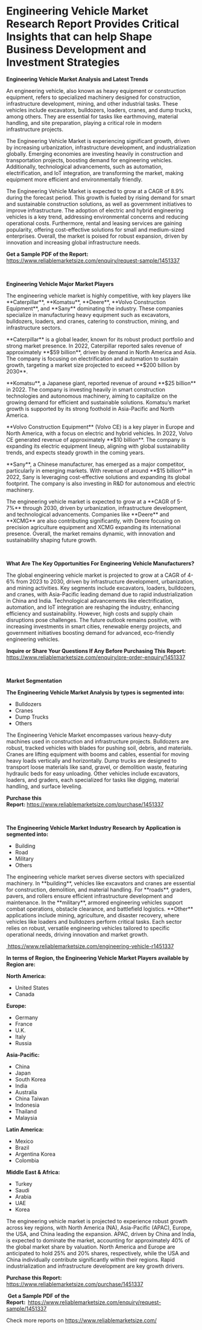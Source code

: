 <p><h1>Engineering Vehicle Market Research Report Provides Critical Insights that can help Shape Business Development and Investment Strategies</h1></p><p><strong>Engineering Vehicle Market Analysis and Latest Trends</strong></p>
<p><p>An engineering vehicle, also known as heavy equipment or construction equipment, refers to specialized machinery designed for construction, infrastructure development, mining, and other industrial tasks. These vehicles include excavators, bulldozers, loaders, cranes, and dump trucks, among others. They are essential for tasks like earthmoving, material handling, and site preparation, playing a critical role in modern infrastructure projects.</p><p>The Engineering Vehicle Market is experiencing significant growth, driven by increasing urbanization, infrastructure development, and industrialization globally. Emerging economies are investing heavily in construction and transportation projects, boosting demand for engineering vehicles. Additionally, technological advancements, such as automation, electrification, and IoT integration, are transforming the market, making equipment more efficient and environmentally friendly.</p><p>The Engineering Vehicle Market is expected to grow at a CAGR of 8.9% during the forecast period. This growth is fueled by rising demand for smart and sustainable construction solutions, as well as government initiatives to improve infrastructure. The adoption of electric and hybrid engineering vehicles is a key trend, addressing environmental concerns and reducing operational costs. Furthermore, rental and leasing services are gaining popularity, offering cost-effective solutions for small and medium-sized enterprises. Overall, the market is poised for robust expansion, driven by innovation and increasing global infrastructure needs.</p></p>
<p><strong>Get a Sample PDF of the Report:&nbsp;</strong> <a href="https://www.reliablemarketsize.com/enquiry/request-sample/1451337?utm_campaign=1886&utm_medium=2&utm_source=Github&utm_content=ia&utm_term=22012025&utm_id=engineering-vehicle">https://www.reliablemarketsize.com/enquiry/request-sample/1451337</a></p>
<p>&nbsp;</p>
<p><strong>Engineering Vehicle Major Market Players</strong></p>
<p><p>The engineering vehicle market is highly competitive, with key players like **Caterpillar**, **Komatsu**, **Deere**, **Volvo Construction Equipment**, and **Sany** dominating the industry. These companies specialize in manufacturing heavy equipment such as excavators, bulldozers, loaders, and cranes, catering to construction, mining, and infrastructure sectors.</p><p>**Caterpillar** is a global leader, known for its robust product portfolio and strong market presence. In 2022, Caterpillar reported sales revenue of approximately **$59 billion**, driven by demand in North America and Asia. The company is focusing on electrification and automation to sustain growth, targeting a market size projected to exceed **$200 billion by 2030**.</p><p>**Komatsu**, a Japanese giant, reported revenue of around **$25 billion** in 2022. The company is investing heavily in smart construction technologies and autonomous machinery, aiming to capitalize on the growing demand for efficient and sustainable solutions. Komatsu’s market growth is supported by its strong foothold in Asia-Pacific and North America.</p><p>**Volvo Construction Equipment** (Volvo CE) is a key player in Europe and North America, with a focus on electric and hybrid vehicles. In 2022, Volvo CE generated revenue of approximately **$10 billion**. The company is expanding its electric equipment lineup, aligning with global sustainability trends, and expects steady growth in the coming years.</p><p>**Sany**, a Chinese manufacturer, has emerged as a major competitor, particularly in emerging markets. With revenue of around **$15 billion** in 2022, Sany is leveraging cost-effective solutions and expanding its global footprint. The company is also investing in R&D for autonomous and electric machinery.</p><p>The engineering vehicle market is expected to grow at a **CAGR of 5-7%** through 2030, driven by urbanization, infrastructure development, and technological advancements. Companies like **Deere** and **XCMG** are also contributing significantly, with Deere focusing on precision agriculture equipment and XCMG expanding its international presence. Overall, the market remains dynamic, with innovation and sustainability shaping future growth.</p></p>
<p>&nbsp;</p>
<p><strong>What Are The Key Opportunities For Engineering Vehicle Manufacturers?</strong></p>
<p><p>The global engineering vehicle market is projected to grow at a CAGR of 4-6% from 2023 to 2030, driven by infrastructure development, urbanization, and mining activities. Key segments include excavators, loaders, bulldozers, and cranes, with Asia-Pacific leading demand due to rapid industrialization in China and India. Technological advancements like electrification, automation, and IoT integration are reshaping the industry, enhancing efficiency and sustainability. However, high costs and supply chain disruptions pose challenges. The future outlook remains positive, with increasing investments in smart cities, renewable energy projects, and government initiatives boosting demand for advanced, eco-friendly engineering vehicles.</p></p>
<p><strong>Inquire or Share Your Questions If Any Before Purchasing This Report:</strong> <a href="https://www.reliablemarketsize.com/enquiry/pre-order-enquiry/1451337?utm_campaign=1886&utm_medium=2&utm_source=Github&utm_content=ia&utm_term=22012025&utm_id=engineering-vehicle">https://www.reliablemarketsize.com/enquiry/pre-order-enquiry/1451337</a></p>
<p>&nbsp;</p>
<p><strong>Market Segmentation</strong></p>
<p><strong>The Engineering Vehicle Market Analysis by types is segmented into:</strong></p>
<p><ul><li>Bulldozers</li><li>Cranes</li><li>Dump Trucks</li><li>Others</li></ul></p>
<p><p>The Engineering Vehicle Market encompasses various heavy-duty machines used in construction and infrastructure projects. Bulldozers are robust, tracked vehicles with blades for pushing soil, debris, and materials. Cranes are lifting equipment with booms and cables, essential for moving heavy loads vertically and horizontally. Dump trucks are designed to transport loose materials like sand, gravel, or demolition waste, featuring hydraulic beds for easy unloading. Other vehicles include excavators, loaders, and graders, each specialized for tasks like digging, material handling, and surface leveling.</p></p>
<p><strong>Purchase this Report:&nbsp;</strong><a href="https://www.reliablemarketsize.com/purchase/1451337?utm_campaign=1886&utm_medium=2&utm_source=Github&utm_content=ia&utm_term=22012025&utm_id=engineering-vehicle">https://www.reliablemarketsize.com/purchase/1451337</a></p>
<p>&nbsp;</p>
<p><strong>The Engineering Vehicle Market Industry Research by Application is segmented into:</strong></p>
<p><ul><li>Building</li><li>Road</li><li>Military</li><li>Others</li></ul></p>
<p><p>The engineering vehicle market serves diverse sectors with specialized machinery. In **building**, vehicles like excavators and cranes are essential for construction, demolition, and material handling. For **roads**, graders, pavers, and rollers ensure efficient infrastructure development and maintenance. In the **military**, armored engineering vehicles support combat operations, obstacle clearance, and battlefield logistics. **Other** applications include mining, agriculture, and disaster recovery, where vehicles like loaders and bulldozers perform critical tasks. Each sector relies on robust, versatile engineering vehicles tailored to specific operational needs, driving innovation and market growth.</p></p>
<p><a href="https://www.reliablemarketsize.com/engineering-vehicle-r1451337?utm_campaign=1886&utm_medium=2&utm_source=Github&utm_content=ia&utm_term=22012025&utm_id=engineering-vehicle">&nbsp;https://www.reliablemarketsize.com/engineering-vehicle-r1451337</a></p>
<p><strong>In terms of Region, the Engineering Vehicle Market Players available by Region are:</strong></p>
<p>
    <p> <strong> North America: </strong>
        <ul>
            <li>United States</li>
            <li>Canada</li>
        </ul>
        </p> 
    <p> <strong> Europe: </strong>
        <ul>
            <li>Germany</li>
            <li>France</li>
            <li>U.K.</li>
            <li>Italy</li>
            <li>Russia</li>
        </ul>
        </p> 
    <p> <strong> Asia-Pacific: </strong>
        <ul>
            <li>China</li>
            <li>Japan</li>
            <li>South Korea</li>
            <li>India</li>
            <li>Australia</li>
            <li>China Taiwan</li>
            <li>Indonesia</li>
            <li>Thailand</li>
            <li>Malaysia</li>
        </ul>
        </p> 
    <p> <strong> Latin America: </strong>
        <ul>
            <li>Mexico</li>
            <li>Brazil</li>
            <li>Argentina Korea</li>
            <li>Colombia</li>
        </ul>
        </p> 
    <p> <strong> Middle East & Africa: </strong>
        <ul>
            <li>Turkey</li>
            <li>Saudi</li>
            <li>Arabia</li>
            <li>UAE</li>
            <li>Korea</li>
        </ul>
    </p>
    </p>
<p><p>The engineering vehicle market is projected to experience robust growth across key regions, with North America (NA), Asia-Pacific (APAC), Europe, the USA, and China leading the expansion. APAC, driven by China and India, is expected to dominate the market, accounting for approximately 40% of the global market share by valuation. North America and Europe are anticipated to hold 25% and 20% shares, respectively, while the USA and China individually contribute significantly within their regions. Rapid industrialization and infrastructure development are key growth drivers.</p></p>
<p><strong>Purchase this Report: </strong><a href="https://www.reliablemarketsize.com/purchase/1451337?utm_campaign=1886&utm_medium=2&utm_source=Github&utm_content=ia&utm_term=22012025&utm_id=engineering-vehicle">https://www.reliablemarketsize.com/purchase/1451337</a></p>
<p>&nbsp;<strong>Get a Sample PDF of the Report:&nbsp;&nbsp;</strong><a href="https://www.reliablemarketsize.com/enquiry/request-sample/1451337?utm_campaign=1886&utm_medium=2&utm_source=Github&utm_content=ia&utm_term=22012025&utm_id=engineering-vehicle">https://www.reliablemarketsize.com/enquiry/request-sample/1451337</a></p>
<p><strong></strong></p>
<p>Check more reports on <a href="https://www.reliablemarketsize.com/?utm_campaign=1886&utm_medium=2&utm_source=Github&utm_content=ia&utm_term=22012025&utm_id=engineering-vehicle">https://www.reliablemarketsize.com/</a></p>